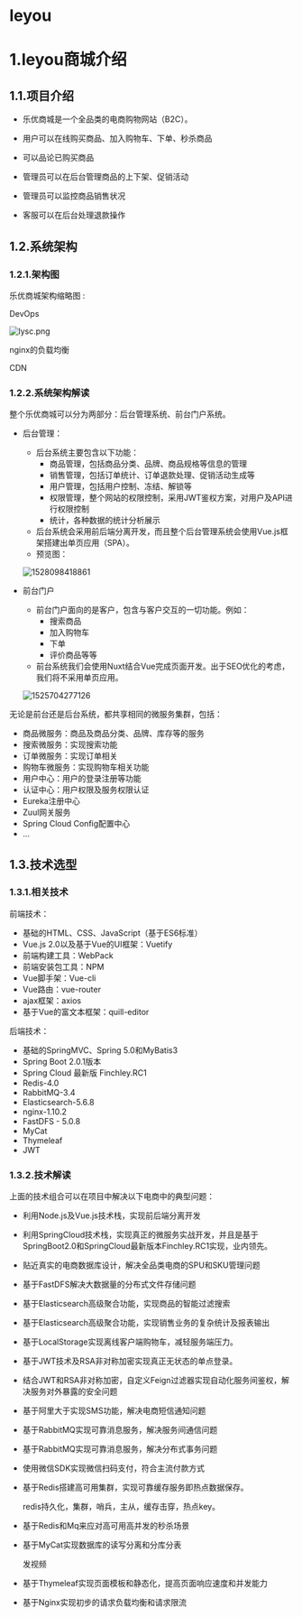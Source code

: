# leyou
# 1.leyou商城介绍

## 1.1.项目介绍

- 乐优商城是一个全品类的电商购物网站（B2C）。

- 用户可以在线购买商品、加入购物车、下单、秒杀商品

- 可以品论已购买商品

- 管理员可以在后台管理商品的上下架、促销活动

- 管理员可以监控商品销售状况

- 客服可以在后台处理退款操作

	

## 1.2.系统架构

### 1.2.1.架构图

乐优商城架构缩略图 : 

DevOps

![lysc.png](http://qin.yydcyy.top/Typora/2019-12-08-053214.png)



nginx的负载均衡

CDN

### 1.2.2.系统架构解读

整个乐优商城可以分为两部分：后台管理系统、前台门户系统。

- 后台管理：

	- 后台系统主要包含以下功能：
		- 商品管理，包括商品分类、品牌、商品规格等信息的管理
		- 销售管理，包括订单统计、订单退款处理、促销活动生成等
		- 用户管理，包括用户控制、冻结、解锁等
		- 权限管理，整个网站的权限控制，采用JWT鉴权方案，对用户及API进行权限控制
		- 统计，各种数据的统计分析展示
	- 后台系统会采用前后端分离开发，而且整个后台管理系统会使用Vue.js框架搭建出单页应用（SPA）。
	- 预览图：

	![1528098418861](http://qin.yydcyy.top/Typora/2019-12-08-053215.png)

- 前台门户

	- 前台门户面向的是客户，包含与客户交互的一切功能。例如：
		- 搜索商品
		- 加入购物车
		- 下单
		- 评价商品等等
	- 前台系统我们会使用Nuxt结合Vue完成页面开发。出于SEO优化的考虑，我们将不采用单页应用。

	![1525704277126](http://qin.yydcyy.top/Typora/2019-12-08-053212.png)



无论是前台还是后台系统，都共享相同的微服务集群，包括：

- 商品微服务：商品及商品分类、品牌、库存等的服务
- 搜索微服务：实现搜索功能
- 订单微服务：实现订单相关
- 购物车微服务：实现购物车相关功能
- 用户中心：用户的登录注册等功能
- 认证中心：用户权限及服务权限认证
- Eureka注册中心
- Zuul网关服务
- Spring Cloud Config配置中心
- ...



## 1.3.技术选型

### 1.3.1.相关技术

前端技术：

- 基础的HTML、CSS、JavaScript（基于ES6标准）
- Vue.js 2.0以及基于Vue的UI框架：Vuetify
- 前端构建工具：WebPack
- 前端安装包工具：NPM
- Vue脚手架：Vue-cli
- Vue路由：vue-router
- ajax框架：axios
- 基于Vue的富文本框架：quill-editor

后端技术：

- 基础的SpringMVC、Spring 5.0和MyBatis3
- Spring Boot 2.0.1版本
- Spring Cloud 最新版 Finchley.RC1
- Redis-4.0
- RabbitMQ-3.4
- Elasticsearch-5.6.8
- nginx-1.10.2
- FastDFS - 5.0.8
- MyCat
- Thymeleaf
- JWT



### 1.3.2.技术解读

上面的技术组合可以在项目中解决以下电商中的典型问题：

- 利用Node.js及Vue.js技术栈，实现前后端分离开发

- 利用SpringCloud技术栈，实现真正的微服务实战开发，并且是基于SpringBoot2.0和SpringCloud最新版本Finchley.RC1实现，业内领先。

- 贴近真实的电商数据库设计，解决全品类电商的SPU和SKU管理问题

- 基于FastDFS解决大数据量的分布式文件存储问题

- 基于Elasticsearch高级聚合功能，实现商品的智能过滤搜索

- 基于Elasticsearch高级聚合功能，实现销售业务的复杂统计及报表输出

- 基于LocalStorage实现离线客户端购物车，减轻服务端压力。

- 基于JWT技术及RSA非对称加密实现真正无状态的单点登录。

- 结合JWT和RSA非对称加密，自定义Feign过滤器实现自动化服务间鉴权，解决服务对外暴露的安全问题

- 基于阿里大于实现SMS功能，解决电商短信通知问题

- 基于RabbitMQ实现可靠消息服务，解决服务间通信问题

- 基于RabbitMQ实现可靠消息服务，解决分布式事务问题

- 使用微信SDK实现微信扫码支付，符合主流付款方式

- 基于Redis搭建高可用集群，实现可靠缓存服务即热点数据保存。

	redis持久化，集群，哨兵，主从，缓存击穿，热点key。

- 基于Redis和Mq来应对高可用高并发的秒杀场景

- 基于MyCat实现数据库的读写分离和分库分表

	发视频

- 基于Thymeleaf实现页面模板和静态化，提高页面响应速度和并发能力

- 基于Nginx实现初步的请求负载均衡和请求限流

